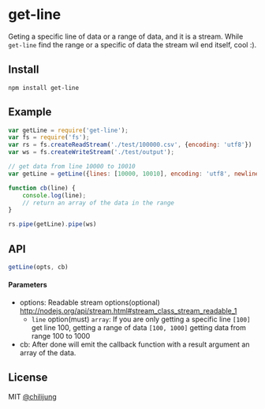 # get-line

Geting a specific line of data or a range of data, and it is a stream. While `get-line` find the range or a specific of data the stream wil end itself, cool :).

## Install

```
npm install get-line
```

## Example

```javascript
var getLine = require('get-line');
var fs = require('fs');
var rs = fs.createReadStream('./test/100000.csv', {encoding: 'utf8'})
var ws = fs.createWriteStream('./test/output');

// get data from line 10000 to 10010
var getLine = getLine({lines: [10000, 10010], encoding: 'utf8', newline: '\n'}, cb);

function cb(line) {
    console.log(line);
    // return an array of the data in the range
}

rs.pipe(getLine).pipe(ws)
```


## API

```javascript
getLine(opts, cb)
```

#### Parameters

- options: Readable stream options(optional) http://nodejs.org/api/stream.html#stream_class_stream_readable_1
    * `line` option(must) `array`: If you are only getting a specific line `[100]` get line 100, getting a range of data `[100, 1000]` getting data from range 100 to 1000
- cb: After done will emit the callback function with a result argument an array of the data.



## License

MIT [@chilijung](http://github.com/chilijung)
